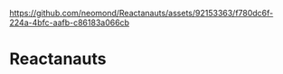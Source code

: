 

https://github.com/neomond/Reactanauts/assets/92153363/f780dc6f-224a-4bfc-aafb-c86183a066cb

# Reactanauts
